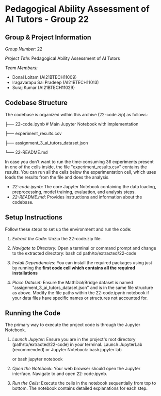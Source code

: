 # Pedagogical Ability Assessment of AI Tutors - Group 22

## Group & Project Information

*Group Number:* 22

*Project Title:* Pedagogical Ability Assessment of AI Tutors

*Team Members:*
*   Donal Loitam (AI21BTECH11009)
*   Iragavarapu Sai Pradeep (AI21BTECH11013)
*   Suraj Kumar (AI21BTECH11029)


## Codebase Structure

The codebase is organized within this archive (22-code.zip) as follows:

├── 22-code.ipynb  # Main Jupyter Notebook with implementation

├── experiment_results.csv   

├── assignment_3_ai_tutors_dataset.json 

└── 22-README.md   


In case you don't want to run the time-consuming 36 experiments present in one of the cells inside, the file "experiment_results.csv" contains the results. You can run all the cells below the experimentation cell, which uses loads the results from the file and does the analysis. 


*   *22-code.ipynb*: The core Jupyter Notebook containing the data loading, preprocessing, model training, evaluation, and analysis steps.
*   *22-README.md*: Provides instructions and information about the codebase.

## Setup Instructions

Follow these steps to set up the environment and run the code:

1.  *Extract the Code:*
    Unzip the 22-code.zip file.

2.  *Navigate to Directory:*
    Open a terminal or command prompt and change to the extracted directory:
    bash
    cd path/to/extracted/22-code
    

3.  *Install Dependencies:*
    You can install the required packages using just by running the **first code cell which contains all the required installations**
    

4.  *Place Dataset:*
    Ensure the MathDial/Bridge dataset is named "assignment_3_ai_tutors_dataset.json" and is in the same file structure as above.
    Modify the file paths within the 22-code.ipynb notebook if your data files have specific names or structures not accounted for.

## Running the Code

The primary way to execute the project code is through the Jupyter Notebook.

1.  *Launch Jupyter:*
    Ensure you are in the project's root directory (path/to/extracted/22-code) in your terminal. Launch JupyterLab (recommended) or Jupyter Notebook:
    bash
    jupyter lab
    
    or
    bash
    jupyter notebook
    

2.  *Open the Notebook:*
    Your web browser should open the Jupyter interface. Navigate to and open 22-code.ipynb.

3.  *Run the Cells:*
    Execute the cells in the notebook sequentially from top to bottom. The notebook contains detailed explanations for each step.

